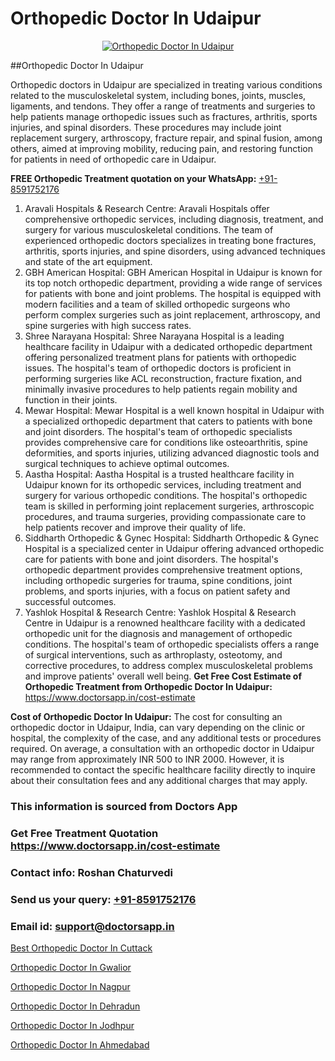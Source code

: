 # Orthopedic Doctor In Udaipur

<p align="center">
  <a href="https://doctorsapp.in">
    <img src="https://i.ibb.co/tqM3hNg/sqdqdqsddsa.png" alt="Orthopedic Doctor In Udaipur">
  </a>
</p>
##Orthopedic Doctor In Udaipur

Orthopedic doctors in Udaipur are specialized in treating various conditions related to the musculoskeletal system, including bones, joints, muscles, ligaments, and tendons. They offer a range of treatments and surgeries to help patients manage orthopedic issues such as fractures, arthritis, sports injuries, and spinal disorders. These procedures may include joint replacement surgery, arthroscopy, fracture repair, and spinal fusion, among others, aimed at improving mobility, reducing pain, and restoring function for patients in need of orthopedic care in Udaipur.

**FREE Orthopedic Treatment quotation on your WhatsApp:**  [+91-8591752176](https://api.whatsapp.com/send?phone=8591752176)

1) Aravali Hospitals & Research Centre: Aravali Hospitals offer comprehensive orthopedic services, including diagnosis, treatment, and surgery for various musculoskeletal conditions. The team of experienced orthopedic doctors specializes in treating bone fractures, arthritis, sports injuries, and spine disorders, using advanced techniques and state of the art equipment.
2) GBH American Hospital: GBH American Hospital in Udaipur is known for its top notch orthopedic department, providing a wide range of services for patients with bone and joint problems. The hospital is equipped with modern facilities and a team of skilled orthopedic surgeons who perform complex surgeries such as joint replacement, arthroscopy, and spine surgeries with high success rates.
3) Shree Narayana Hospital: Shree Narayana Hospital is a leading healthcare facility in Udaipur with a dedicated orthopedic department offering personalized treatment plans for patients with orthopedic issues. The hospital's team of orthopedic doctors is proficient in performing surgeries like ACL reconstruction, fracture fixation, and minimally invasive procedures to help patients regain mobility and function in their joints.
4) Mewar Hospital: Mewar Hospital is a well known hospital in Udaipur with a specialized orthopedic department that caters to patients with bone and joint disorders. The hospital's team of orthopedic specialists provides comprehensive care for conditions like osteoarthritis, spine deformities, and sports injuries, utilizing advanced diagnostic tools and surgical techniques to achieve optimal outcomes.
5) Aastha Hospital: Aastha Hospital is a trusted healthcare facility in Udaipur known for its orthopedic services, including treatment and surgery for various orthopedic conditions. The hospital's orthopedic team is skilled in performing joint replacement surgeries, arthroscopic procedures, and trauma surgeries, providing compassionate care to help patients recover and improve their quality of life.
6) Siddharth Orthopedic & Gynec Hospital: Siddharth Orthopedic & Gynec Hospital is a specialized center in Udaipur offering advanced orthopedic care for patients with bone and joint disorders. The hospital's orthopedic department provides comprehensive treatment options, including orthopedic surgeries for trauma, spine conditions, joint problems, and sports injuries, with a focus on patient safety and successful outcomes.
7) Yashlok Hospital & Research Centre: Yashlok Hospital & Research Centre in Udaipur is a renowned healthcare facility with a dedicated orthopedic unit for the diagnosis and management of orthopedic conditions. The hospital's team of orthopedic specialists offers a range of surgical interventions, such as arthroplasty, osteotomy, and corrective procedures, to address complex musculoskeletal problems and improve patients' overall well being.
**Get Free Cost Estimate of Orthopedic Treatment from Orthopedic Doctor In Udaipur:** https://www.doctorsapp.in/cost-estimate

**Cost of Orthopedic Doctor In Udaipur:**
The cost for consulting an orthopedic doctor in Udaipur, India, can vary depending on the clinic or hospital, the complexity of the case, and any additional tests or procedures required. On average, a consultation with an orthopedic doctor in Udaipur may range from approximately INR 500 to INR 2000. However, it is recommended to contact the specific healthcare facility directly to inquire about their consultation fees and any additional charges that may apply.

### This information is sourced from Doctors App 
### Get Free Treatment Quotation https://www.doctorsapp.in/cost-estimate
### Contact info: Roshan Chaturvedi 
### Send us your query: [+91-8591752176](https://api.whatsapp.com/send?phone=8591752176) 
### Email id: support@doctorsapp.in

[Best Orthopedic Doctor In Cuttack](https://www.linkedin.com/pulse/best-orthopedic-doctor-cuttack-doctorsapp-united-arab-emirates-6htbe?trackingId=TN2ksSKSFHWfrZ3kiT9Q5Q%3D%3D&lipi=urn%3Ali%3Apage%3Ad_flagship3_company_admin%3BSXrbBuk4SwWZ8nIcZ2zSvw%3D%3D)

[Orthopedic Doctor In Gwalior](https://www.linkedin.com/pulse/orthopedic-doctor-gwalior-doctorsapp-united-arab-emirates-zgzde?trackingId=p%2BE3RsY%2F959beI1KJZ%2BEvQ%3D%3D&lipi=urn%3Ali%3Apage%3Ad_flagship3_company_admin%3BSXrbBuk4SwWZ8nIcZ2zSvw%3D%3D)

[Orthopedic Doctor In Nagpur](https://medium.com/@vimalrana22/orthopedic-doctor-in-nagpur-fb86f7f294aa)

[Orthopedic Doctor In Dehradun](https://medium.com/@vimalrana22/orthopedic-doctor-in-dehradun-a6c0bcc6ead0)

[Orthopedic Doctor In Jodhpur](https://doctors-apps.github.io/doctorsapp/orthopedic-doctor-in-jodhpur)

[Orthopedic Doctor In Ahmedabad](https://justacademyin.github.io/justacademy/orthopedic-doctor-in-ahmedabad)

